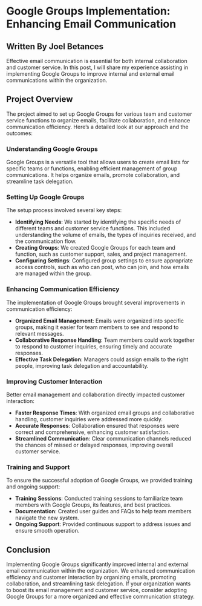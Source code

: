 # Google Groups Implementation: Enhancing Email Communication

## Written By Joel Betances

Effective email communication is essential for both internal collaboration and customer service. In this post, I will share my experience assisting in implementing Google Groups to improve internal and external email communications within the organization.

## Project Overview

The project aimed to set up Google Groups for various team and customer service functions to organize emails, facilitate collaboration, and enhance communication efficiency. Here’s a detailed look at our approach and the outcomes:

### Understanding Google Groups

Google Groups is a versatile tool that allows users to create email lists for specific teams or functions, enabling efficient management of group communications. It helps organize emails, promote collaboration, and streamline task delegation.

### Setting Up Google Groups

The setup process involved several key steps:

- **Identifying Needs**: We started by identifying the specific needs of different teams and customer service functions. This included understanding the volume of emails, the types of inquiries received, and the communication flow.
- **Creating Groups**: We created Google Groups for each team and function, such as customer support, sales, and project management.
- **Configuring Settings**: Configured group settings to ensure appropriate access controls, such as who can post, who can join, and how emails are managed within the group.

### Enhancing Communication Efficiency

The implementation of Google Groups brought several improvements in communication efficiency:

- **Organized Email Management**: Emails were organized into specific groups, making it easier for team members to see and respond to relevant messages.
- **Collaborative Response Handling**: Team members could work together to respond to customer inquiries, ensuring timely and accurate responses.
- **Effective Task Delegation**: Managers could assign emails to the right people, improving task delegation and accountability.

### Improving Customer Interaction

Better email management and collaboration directly impacted customer interaction:

- **Faster Response Times**: With organized email groups and collaborative handling, customer inquiries were addressed more quickly.
- **Accurate Responses**: Collaboration ensured that responses were correct and comprehensive, enhancing customer satisfaction.
- **Streamlined Communication**: Clear communication channels reduced the chances of missed or delayed responses, improving overall customer service.

### Training and Support

To ensure the successful adoption of Google Groups, we provided training and ongoing support:

- **Training Sessions**: Conducted training sessions to familiarize team members with Google Groups, its features, and best practices.
- **Documentation**: Created user guides and FAQs to help team members navigate the new system.
- **Ongoing Support**: Provided continuous support to address issues and ensure smooth operation.

## Conclusion

Implementing Google Groups significantly improved internal and external email communication within the organization. We enhanced communication efficiency and customer interaction by organizing emails, promoting collaboration, and streamlining task delegation. If your organization wants to boost its email management and customer service, consider adopting Google Groups for a more organized and effective communication strategy.
